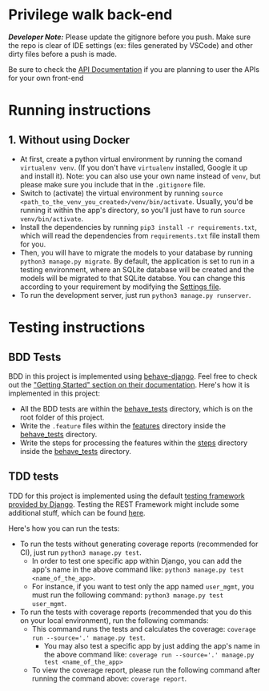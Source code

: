 
# Privilege walk back-end
_**Developer Note:**_ Please update the gitignore before you push. Make sure the repo is clear of IDE settings (ex: files generated by VSCode) and other dirty files before a push is made.

Be sure to check the [API Documentation](docs/api_doc.md) if you are planning to user the APIs for your own front-end

# Running instructions
## 1. Without using Docker
* At first, create a python virtual environment by running the comand `virtualenv venv`. (If you don't have `virtualenv` installed, Google it up and install it). Note: you can also use your own name instead of `venv`, but please make sure you include that in the `.gitignore` file.
* Switch to (activate) the virtual environment by running `source <path_to_the_venv_you_created>/venv/bin/activate`. Usually, you'd be running it within the app's directory, so you'll just have to run `source venv/bin/activate`.
* Install the dependencies by running `pip3 install -r requirements.txt`, which will read the dependencies from `requirements.txt` file install them for you.
* Then, you will have to migrate the models to your database by running `python3 manage.py migrate`. By default, the application is set to run in a testing environment, where an SQLite database will be created and the models will be migrated to that SQLite databse. You can change this according to your requirement by modifying the [Settings file](privilege_walk_be/settings.py).
* To run the development server, just run `python3 manage.py runserver`.


# Testing instructions
## BDD Tests
BDD in this project is implemented using [behave-django](https://behave-django.readthedocs.io/en/stable/). Feel free to check out the ["Getting Started" section on their documentation](https://behave-django.readthedocs.io/en/stable/usage.html). Here's how it is implemented in this project:
* All the BDD tests are within the [behave_tests](/behave_tests) directory, which is on the root folder of this project.
* Write the `.feature` files within the [features](/behave_tests/features) directory inside the [behave_tests](/behave_tests/) directory.
* Write the steps for processing the features within the [steps](/behave_tests/steps) directory inside the [behave_tests](/behave_tests/) directory.

## TDD tests
TDD for this project is implemented using the default [testing framework provided by Django](https://docs.djangoproject.com/en/4.0/topics/testing/overview/). Testing the REST Framework might include some additional stuff, which can be found [here](https://www.django-rest-framework.org/api-guide/testing/).

Here's how you can run the tests:
* To run the tests without generating coverage reports (recommended for CI), just run `python3 manage.py test`.
  * In order to test one specific app within Django, you can add the app's name in the above command like: `python3 manage.py test <name_of_the_app>`.
  * For instance, if you want to test only the app named `user_mgmt`, you must run the following command: `python3 manage.py test user_mgmt`.
* To run the tests with coverage reports (recommended that you do this on your local environment), run the following commands:
  * This command runs the tests and calculates the coverage: `coverage run --source='.' manage.py test`.
    * You may also test a specific app by just adding the app's name in the above command like: `coverage run --source='.' manage.py test <name_of_the_app>`
  * To view the coverage report, please run the following command after running the command above: `coverage report`.
